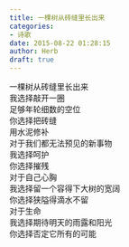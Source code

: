 ```yaml
---  
title: 一棵树从砖缝里长出来  
categories:  
- 诗歌  
date: 2015-08-22 01:28:15  
author: Herb  
draft: true
---  
```

一棵树从砖缝里长出来    
我选择敲开一圈    
足够年轮细数的空位    
你选择把砖缝    
用水泥修补    
对于我们都无法预见的新事物    
我选择呵护    
你选择摧残    
对于自己心胸    
我选择留一个容得下大树的宽阔    
你选择狭隘得滴水不留    
对于生命    
我选择期待明天的雨露和阳光    
你选择否定它所有的可能